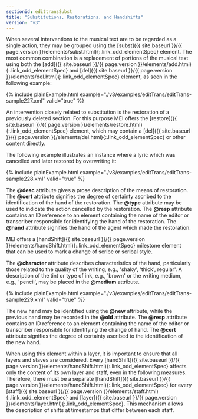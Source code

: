 ```yaml
---
sectionid: edittransSubst
title: "Substitutions, Restorations, and Handshifts"
version: "v3"
---
```




When several interventions to the musical text are to be regarded as a single action,
they
may be grouped using the [subst]({{ site.baseurl }}/{{ page.version }}/elements/subst.html){:.link_odd_elementSpec} element. The most common combination is
a replacement of portions of the musical text using both the [add]({{ site.baseurl }}/{{ page.version }}/elements/add.html){:.link_odd_elementSpec} and
[del]({{ site.baseurl }}/{{ page.version }}/elements/del.html){:.link_odd_elementSpec} element, as seen in the following example:

{% include plainExample.html example="./v3/examples/editTrans/editTrans-sample227.xml" valid="true" %}


An intervention closely related to substitution is the restoration of a previously
deleted
section. For this purpose MEI offers the [restore]({{ site.baseurl }}/{{ page.version }}/elements/restore.html){:.link_odd_elementSpec} element, which may
contain a [del]({{ site.baseurl }}/{{ page.version }}/elements/del.html){:.link_odd_elementSpec} or other content directly.

The following example illustrates an instance where a lyric which was cancelled and
later
restored by overwriting it:

{% include plainExample.html example="./v3/examples/editTrans/editTrans-sample228.xml" valid="true" %}


The **@desc** attribute gives a prose description of the means of restoration. The
**@cert** attribute signifies the degree of certainty ascribed to the identification
of the hand of the restoration. The **@type** attribute may be used to indicate the
action cancelled by the restoration. The **@resp** attribute contains an ID reference
to an element containing the name of the editor or transcriber responsible for identifying
the hand of the restoration. The **@hand** attribute signifies the hand of the agent
which made the restoration.





MEI offers a [handShift]({{ site.baseurl }}/{{ page.version }}/elements/handShift.html){:.link_odd_elementSpec} milestone element that can be used to mark a
change of scribe or scribal style.

The **@character** attribute describes characteristics of the hand, particularly
those related to the quality of the writing, e.g., 'shaky', 'thick', regular'. A description
of the tint or type of ink, e.g., 'brown' or the writing medium, e.g., 'pencil', may
be
placed in the **@medium** attribute.

{% include plainExample.html example="./v3/examples/editTrans/editTrans-sample229.xml" valid="true" %}


The new hand may be identified using the **@new** attribute, while the previous hand
may be recorded in the **@old** attribute. The **@resp** attribute contains an
ID reference to an element containing the name of the editor or transcriber responsible
for
identifying the change of hand. The **@cert** attribute signifies the degree of
certainty ascribed to the identification of the new hand.



When using this element within a layer, it is important to ensure that all layers
and
staves are considered. Every [handShift]({{ site.baseurl }}/{{ page.version }}/elements/handShift.html){:.link_odd_elementSpec} affects only the content of its
own layer and staff, even in the following measures. Therefore, there must be a separate
[handShift]({{ site.baseurl }}/{{ page.version }}/elements/handShift.html){:.link_odd_elementSpec} for every [staff]({{ site.baseurl }}/{{ page.version }}/elements/staff.html){:.link_odd_elementSpec} and [layer]({{ site.baseurl }}/{{ page.version }}/elements/layer.html){:.link_odd_elementSpec}. This mechanism allows the description of shifts at timestamps that differ
between each staff.



